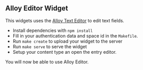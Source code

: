 Alloy Editor Widget
-------------------

This widgets uses the [Alloy Text Editor][alloy] to edit text fields.

* Install dependencies with `npm install`
* Fill in your authentication data and space id in the `Makefile`.
* Run `make create` to upload your widget to the server
* Run `make serve` to serve the widget
* Setup your content type an open the entry editor.

You will now be able to use Alloy Editor.

[alloy]: http://alloyeditor.com/
